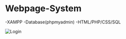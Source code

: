 # Webpage-System

-XAMPP
-Database(phpmyadmin)
-HTML/PHP/CSS/SQL


![Login](https://user-images.githubusercontent.com/79352236/209469866-4484b67f-301b-474c-a08b-2358532e0396.jpg)

